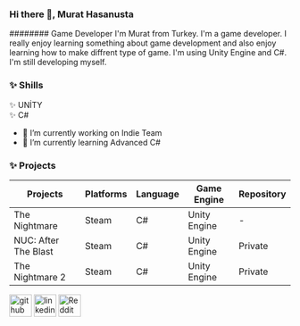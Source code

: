 ### Hi there 👋, Murat Hasanusta
######## Game Developer
I'm Murat from Turkey. I'm a game developer. I really enjoy learning something about game development and also enjoy learning how to make diffrent type of game. I'm using Unity Engine and C#. I'm still developing myself.


### ✨ Shills
✨ UNİTY <br>
✨ C#

- 🔭 I’m currently working on Indie Team
- 🌱 I’m currently learning Advanced C# 

### ✨ Projects

Projects | Platforms | Language | Game Engine | Repository
------------ | ------------- | ------------ | ------------- | -------------
The Nightmare | Steam | C# | Unity Engine | -
NUC: After The Blast | Steam | C# | Unity Engine | Private
The Nightmare 2 | Steam | C# | Unity Engine | Private



[<img src='https://cdn.jsdelivr.net/npm/simple-icons@3.0.1/icons/github.svg' alt='github' height='40'>](https://github.com/Calquter)  [<img src='https://cdn.jsdelivr.net/npm/simple-icons@3.0.1/icons/linkedin.svg' alt='linkedin' height='40'>](https://www.linkedin.com/in/murat-hasanusta-885b511b7/)  [<img src='https://cdn.jsdelivr.net/npm/simple-icons@3.0.1/icons/reddit.svg' alt='Reddit' height='40'>](https://www.reddit.com/user/Calquter)  


